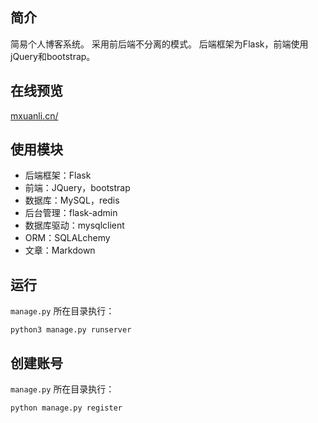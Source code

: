 ## 简介
简易个人博客系统。
采用前后端不分离的模式。
后端框架为Flask，前端使用jQuery和bootstrap。

## 在线预览

[mxuanli.cn/](https://mxuanli.cn/)

## 使用模块

- 后端框架：Flask
- 前端：JQuery，bootstrap
- 数据库：MySQL，redis
- 后台管理：flask-admin
- 数据库驱动：mysqlclient
- ORM：SQLALchemy
- 文章：Markdown

## 运行

`manage.py` 所在目录执行：

```
python3 manage.py runserver
```

## 创建账号


`manage.py` 所在目录执行：

```
python manage.py register
```
